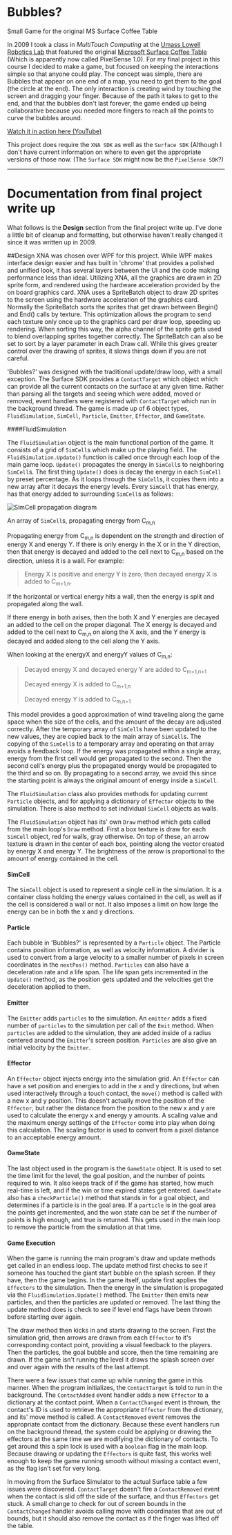 # Bubbles? 
Small Game for the original MS Surface Coffee Table

In 2009 I took a class in *MultiTouch Computing* at the [Umass Lowell Robotics Lab](http://robotics.cs.uml.edu/) that featured the original 
[Microsoft Surface Coffee Table](https://en.wikipedia.org/wiki/Microsoft_PixelSense#Microsoft_Surface_1.0) 
(Which is apparently now called PixelSense 1.0). For my final project in this course I decided to make a game, but focused
on keeping the interactions simple so that anyone could play. The concept was simple, there are Bubbles that appear on
one end of a map, you need to get them to the goal (the circle at the end). The only interaction is creating wind by touching
the screen and dragging your finger. Because of the path it takes to get to the end, and that the bubbles don't last forever,
the game ended up being collaborative because you needed more fingers to reach all the points to curve the bubbles around.

[Watch it in action here (YouTube)](https://www.youtube.com/watch?v=Y6zq7zQv9I4)

This project does require the `XNA SDK` as well as the `Surface SDK` (Although I don't have current information on where to even get the appropriate versions of those now. (The `Surface SDK` might now be the `PixelSense SDK`?)

---
# Documentation from final project write up
What follows is the **Design** section from the final project write up. I've done a little bit of cleanup and formatting, but otherwise haven't really changed it since it was written up in 2009.

##Design
XNA was chosen over WPF for this project. While WPF makes interface design easier and has built in
'chrome' that provides a polished and unified look, it has several layers between the UI and the code
making performance less than ideal. Utilizing XNA, all the graphics are drawn in 2D sprite form, and
rendered using the hardware acceleration provided by the on board graphics card. XNA uses a
SpriteBatch object to draw 2D sprites to the screen using the hardware acceleration of the graphics
card. Normally the SpriteBatch sorts the sprites that get drawn between Begin() and End() calls by
texture. This optimization allows the program to send each texture only once up to the graphics card
per draw loop, speeding up rendering. When sorting this way, the alpha channel of the sprite gets used
to blend overlapping sprites together correctly. The SpriteBatch can also be set to sort by a layer
parameter in each Draw call. While this gives greater control over the drawing of sprites, it slows
things down if you are not careful.

'Bubbles?' was designed with the traditional update/draw loop, with a small exception. The Surface
SDK provides a `ContactTarget` which object which can provide all the current contacts on the surface at
any given time. Rather than parsing all the targets and seeing which were added, moved or removed,
event handlers were registered with `ContactTarget` which run in the background thread.
The game is made up of 6 object types, `FluidSimulation`, `SimCell`, `Particle`, `Emitter`, `Effector`, and
`GameState`.

####FluidSimulation

The `FluidSimulation` object is the main functional portion of the
game. It consists of a grid of `SimCell`s which make up the
playing field. The `FluidSimulation.Update()` function is called
once through each loop of the main game loop. `Update()`
propagates the energy in `SimCell`s to neighboring `SimCell`s. The
first thing `Update()` does is decay the energy in each `SimCell` by
preset percentage. As it loops through the `SimCell`s, it copies
them into a new array after it decays the energy levels. Every
`SimCell` that has energy, has that energy added to surrounding
`SimCell`s as follows:

![SimCell propagation diagram](doc_imgs/Bubbles_SimCell_propagation_diagram.png "An array of SimCells, propagating energy from Cm,n")

An array of `SimCell`s, propagating energy from C<sub>m,n</sub>


Propagating energy from C<sub>m,n</sub> is dependent on the strength and direction of energy X and energy Y. If
there is only energy in the X or in the Y direction, then that energy is decayed and added to the cell next
to C<sub>m,n</sub> based on the direction, unless it is a wall. For example:

> Energy X is positive and energy Y is zero, then decayed energy X is added to C<sub>m+1,n</sub>.

If the horizontal or vertical energy hits a wall, then the energy is split and propagated along the wall.

If there energy in both axises, then the both X and Y energies are decayed an added to the cell on the
proper diagonal. The X energy is decayed and added to the cell next to C<sub>m,n</sub> on along the X axis, and the
Y energy is decayed and added along to the cell along the Y axis.

When looking at the energyX and energyY values of C<sub>m,n</sub>:

> Decayed energy X and decayed energy Y are added to C<sub>m+1,n+1</sub>
> 
> Decayed energy X is added to C<sub>m+1,n</sub>
> 
> Decayed energy Y is added to C<sub>m,n+1</sub>

This model provides a good approximation of wind traveling along the game space when the size of the
cells, and the amount of the decay are adjusted correctly. After the temporary array of `SimCell`s have
been updated to the new values, they are copied back to the main array of `SimCell`s. The copying of the
`SimCell`s to a temporary array and operating on that array avoids a feedback loop. If the energy was
propagated within a single array, energy from the first cell would get propagated to the second. Then
the second cell's energy plus the propagated energy would be propagated to the third and so on. By
propagating to a second array, we avoid this since the starting point is always the original amount of
energy inside a `SimCell`.

The `FluidSimulation` class also provides methods for updating current `Particle` objects, and for applying
a dictionary of `Effector` objects to the simulation. There is also method to set individual `SimCell` objects
as walls.

The `FluidSimulation` object has its' own `Draw` method which gets called from the main loop's `Draw`
method. First a box texture is draw for each `SimCell` object, red for walls, gray otherwise. On top of
these, an arrow texture is drawn in the center of each box, pointing along the vector created by energy
X and energy Y. The brightness of the arrow is proportional to the amount of energy contained in the
cell.

#### SimCell

The `SimCell` object is used to represent a single cell in the simulation. It is a container class holding the
energy values contained in the cell, as well as if the cell is considered a wall or not. It also imposes a
limit on how large the energy can be in both the x and y directions.

#### Particle

Each bubble in 'Bubbles?' is represented by a `Particle` object. The Particle contains position
information, as well as velocity information. A divider is used to convert from a large velocity to a
smaller number of pixels in screen coordinates in the `nextPos()` method. `Particles` can also have a deceleration rate and a life span. The life span gets incremented in the `Update()` method, as the position
gets updated and the velocities get the deceleration applied to them.

#### Emitter

The `Emitter` adds `particles` to the simulation. An `emitter` adds a fixed number of `particles` to the
simulation per call of the `Emit` method. When `particles` are added to the simulation, they are added
inside of a radius centered around the `Emitter`'s screen position. `Particles` are also give an initial
velocity by the `Emitter`.

#### Effector

An `Effector` object injects energy into the simulation grid. An `Effector` can have a set position and
energies to add in the x and y directions, but when used interactively through a touch contact, the
`move()` method is called with a new x and y position. This doesn't actually move the position of the
`Effector`, but rather the distance from the position to the new x and y are used to calculate the energy x
and energy y amounts. A scaling value and the maximum energy settings of the `Effector` come into
play when doing this calculation. The scaling factor is used to convert from a pixel distance to an
acceptable energy amount.

#### GameState

The last object used in the program is the `GameState` object. It is used to set the time limit for the level,
the goal position, and the number of points required to win. It also keeps track of if the game has
started, how much real-time is left, and if the win or time expired states get entered. `GameState` also
has a `checkParticle()` method that stands in for a goal object, and determines if a particle is in the goal
area. If a `particle` is in the goal area the points get incremented, and the won state can be set if the
number of points is high enough, and true is returned. This gets used in the main loop to remove the
particle from the simulation at that time.

#### Game Execution

When the game is running the main program's draw and update methods get called in an endless loop.
The update method first checks to see if someone has touched the giant start bubble on the splash
screen. If they have, then the game begins. In the game itself, update first applies the `Effectors` to the
simulation. Then the energy in the simulation is propagated via the `FluidSimulation.Update()` method.
The `Emitter` then emits new particles, and then the particles are updated or removed. The last thing the
update method does is check to see if level end flags have been thrown before starting over again.

The draw method then kicks in and starts drawing to the screen. First the simulation grid, then arrows
are drawn from each `Effector` to it's corresponding contact point, providing a visual feedback to the
players. Then the particles, the goal bubble and score, then the time remaining are drawn. If the game
isn't running the level it draws the splash screen over and over again with the results of the last attempt.

There were a few issues that came up while running the game in this manner. When the program
initializes, the `ContactTarget` is told to run in the background. The `ContactAdded` event handler adds a
new `Effector` to a dictionary at the contact point. When a `ContactChanged` event is thrown, the contact's ID is used to retrieve the appropriate `Effector` from the dictionary, and its' move method is called. A
`ContactRemoved` event removes the appropriate contact from the dictionary. Because these event
handlers run on the background thread, the system could be applying or drawing the effectors at the
same time we are modifying the dictionary of contacts. To get around this a spin lock is used with a
`boolean` flag in the main loop. Because drawing or updating the `Effectors` is quite fast, this works well
enough to keep the game running smooth without missing a contact event, as the flag isn't set for very
long.

In moving from the Surface Simulator to the actual Surface table a few issues were discovered.
`ContactTarget` doesn't fire a `ContactRemoved` event when the contact is slid off the side of the surface,
and thus `Effectors` get stuck. A small change to check for out of screen bounds in the `ContactChanged`
handler avoids calling move with coordinates that are out of bounds, but it should also remove the
contact as if the finger was lifted off the table.

